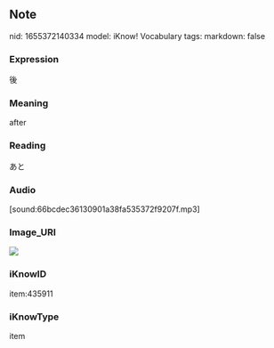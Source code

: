 ## Note
nid: 1655372140334
model: iKnow! Vocabulary
tags: 
markdown: false

### Expression
後

### Meaning
after

### Reading
あと

### Audio
[sound:66bcdec36130901a38fa535372f9207f.mp3]

### Image_URI
<img src="043595c89769b50c8f8490f0b51c7b6a.jpg">

### iKnowID
item:435911

### iKnowType
item
